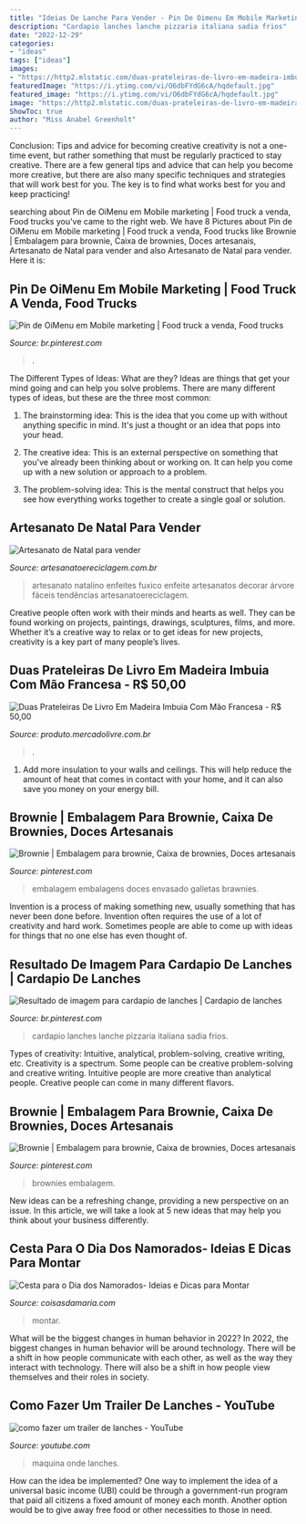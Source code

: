 ```yaml
---
title: "Ideias De Lanche Para Vender - Pin De Oimenu Em Mobile Marketing"
description: "Cardapio lanches lanche pizzaria italiana sadia frios"
date: "2022-12-29"
categories:
- "ideas"
tags: ["ideas"]
images:
- "https://http2.mlstatic.com/duas-prateleiras-de-livro-em-madeira-imbuia-com-mo-francesa-D_NQ_NP_738754-MLB26635879667_012018-F.jpg"
featuredImage: "https://i.ytimg.com/vi/O6dbFYdG6cA/hqdefault.jpg"
featured_image: "https://i.ytimg.com/vi/O6dbFYdG6cA/hqdefault.jpg"
image: "https://http2.mlstatic.com/duas-prateleiras-de-livro-em-madeira-imbuia-com-mo-francesa-D_NQ_NP_738754-MLB26635879667_012018-F.jpg"
ShowToc: true
author: "Miss Anabel Greenholt"
---
```



Conclusion: Tips and advice for becoming creative
creativity is not a one-time event, but rather something that must be regularly practiced to stay creative. There are a few general tips and advice that can help you become more creative, but there are also many specific techniques and strategies that will work best for you. The key is to find what works best for you and keep practicing!

	

		
searching about Pin de OiMenu em Mobile marketing | Food truck a venda, Food trucks you've came to the right web. We have 8 Pictures about Pin de OiMenu em Mobile marketing | Food truck a venda, Food trucks like Brownie | Embalagem para brownie, Caixa de brownies, Doces artesanais, Artesanato de Natal para vender and also Artesanato de Natal para vender. Here it is:
		
    
## Pin De OiMenu Em Mobile Marketing | Food Truck A Venda, Food Trucks

<img loading=lazy src="https://i.pinimg.com/736x/ed/77/7b/ed777bd3669df7eb0a5e112dbc83352d.jpg" onerror="this.onerror=null;this.src='https://tse3.mm.bing.net/th?id=OIP.RLlMtBNJd89-xd3RSgVa5AHaD4&amp;pid=15.1';" alt="Pin de OiMenu em Mobile marketing | Food truck a venda, Food trucks">

_Source: br.pinterest.com_

>. 

	

The Different Types of Ideas: What are they?
Ideas are things that get your mind going and can help you solve problems. There are many different types of ideas, but these are the three most common:
1. The brainstorming idea: This is the idea that you come up with without anything specific in mind. It's just a thought or an idea that pops into your head.

2. The creative idea: This is an external perspective on something that you've already been thinking about or working on. It can help you come up with a new solution or approach to a problem.

3. The problem-solving idea: This is the mental construct that helps you see how everything works together to create a single goal or solution.

    
## Artesanato De Natal Para Vender

<img loading=lazy src="http://www.artesanatoereciclagem.com.br/wp-content/uploads/2018/11/artesanato-natal-5.jpg" onerror="this.onerror=null;this.src='https://tse4.mm.bing.net/th?id=OIP._ioHUhpf-b4ZjEt3RJzZIwDYEg&amp;pid=15.1';" alt="Artesanato de Natal para vender">

_Source: artesanatoereciclagem.com.br_

>artesanato natalino enfeites fuxico enfeite artesanatos decorar árvore fáceis tendências artesanatoereciclagem. 

	

Creative people often work with their minds and hearts as well. They can be found working on projects, paintings, drawings, sculptures, films, and more. Whether it’s a creative way to relax or to get ideas for new projects, creativity is a key part of many people’s lives.

    
## Duas Prateleiras De Livro Em Madeira Imbuia Com Mão Francesa - R$ 50,00

<img loading=lazy src="https://http2.mlstatic.com/duas-prateleiras-de-livro-em-madeira-imbuia-com-mo-francesa-D_NQ_NP_738754-MLB26635879667_012018-F.jpg" onerror="this.onerror=null;this.src='https://tse4.mm.bing.net/th?id=OIP.MfVRS059WYj3GTjAzKSxuQHaJ4&amp;pid=15.1';" alt="Duas Prateleiras De Livro Em Madeira Imbuia Com Mão Francesa - R$ 50,00">

_Source: produto.mercadolivre.com.br_

>. 

	

1. Add more insulation to your walls and ceilings. This will help reduce the amount of heat that comes in contact with your home, and it can also save you money on your energy bill.

    
## Brownie | Embalagem Para Brownie, Caixa De Brownies, Doces Artesanais

<img loading=lazy src="https://i.pinimg.com/736x/70/9c/c0/709cc02714a5f5a3f0f5dc8a904bbcd1--brownies.jpg" onerror="this.onerror=null;this.src='https://tse1.mm.bing.net/th?id=OIP.dAN3psqx4YL1F4IS0QW1CgD6D6&amp;pid=15.1';" alt="Brownie | Embalagem para brownie, Caixa de brownies, Doces artesanais">

_Source: pinterest.com_

>embalagem embalagens doces envasado galletas brawnies. 

	

Invention is a process of making something new, usually something that has never been done before. Invention often requires the use of a lot of creativity and hard work. Sometimes people are able to come up with ideas for things that no one else has even thought of.

    
## Resultado De Imagem Para Cardapio De Lanches | Cardapio De Lanches

<img loading=lazy src="https://i.pinimg.com/736x/de/7b/49/de7b495e575b3eb9a99b53455e598686.jpg" onerror="this.onerror=null;this.src='https://tse3.mm.bing.net/th?id=OIP.4Zal3N18KkvmVwlVV7kMZgAAAA&amp;pid=15.1';" alt="Resultado de imagem para cardapio de lanches | Cardapio de lanches">

_Source: br.pinterest.com_

>cardapio lanches lanche pizzaria italiana sadia frios. 

	

Types of creativity: Intuitive, analytical, problem-solving, creative writing, etc.
Creativity is a spectrum. Some people can be creative problem-solving and creative writing. Intuitive people are more creative than analytical people. Creative people can come in many different flavors.

    
## Brownie | Embalagem Para Brownie, Caixa De Brownies, Doces Artesanais

<img loading=lazy src="https://i.pinimg.com/originals/70/9c/c0/709cc02714a5f5a3f0f5dc8a904bbcd1.jpg" onerror="this.onerror=null;this.src='https://tse3.mm.bing.net/th?id=OIP.7mcqJ_ZA1L8v9WbjsbMYSQHaHa&amp;pid=15.1';" alt="Brownie | Embalagem para brownie, Caixa de brownies, Doces artesanais">

_Source: pinterest.com_

>brownies embalagem. 

	

New ideas can be a refreshing change, providing a new perspective on an issue. In this article, we will take a look at 5 new ideas that may help you think about your business differently.

    
## Cesta Para O Dia Dos Namorados- Ideias E Dicas Para Montar

<img loading=lazy src="http://coisasdamaria.com/wp-content/uploads/Cesta-dia-namorados-caneca.jpg" onerror="this.onerror=null;this.src='https://tse2.mm.bing.net/th?id=OIP.3_d5wGeIEccLQMyAZk5yRAHaLG&amp;pid=15.1';" alt="Cesta para o Dia dos Namorados- Ideias e Dicas para Montar">

_Source: coisasdamaria.com_

>montar. 

	

What will be the biggest changes in human behavior in 2022?
In 2022, the biggest changes in human behavior will be around technology. There will be a shift in how people communicate with each other, as well as the way they interact with technology. There will also be a shift in how people view themselves and their roles in society.

    
## Como Fazer Um Trailer De Lanches - YouTube

<img loading=lazy src="https://i.ytimg.com/vi/O6dbFYdG6cA/hqdefault.jpg" onerror="this.onerror=null;this.src='https://tse3.mm.bing.net/th?id=OIP.tufNgohRVIb_G9xtmZQOlwHaFj&amp;pid=15.1';" alt="como fazer um trailer de lanches - YouTube">

_Source: youtube.com_

>maquina onde lanches. 

	

How can the idea be implemented?
One way to implement the idea of a universal basic income (UBI) could be through a government-run program that paid all citizens a fixed amount of money each month. Another option would be to give away free food or other necessities to those in need.

